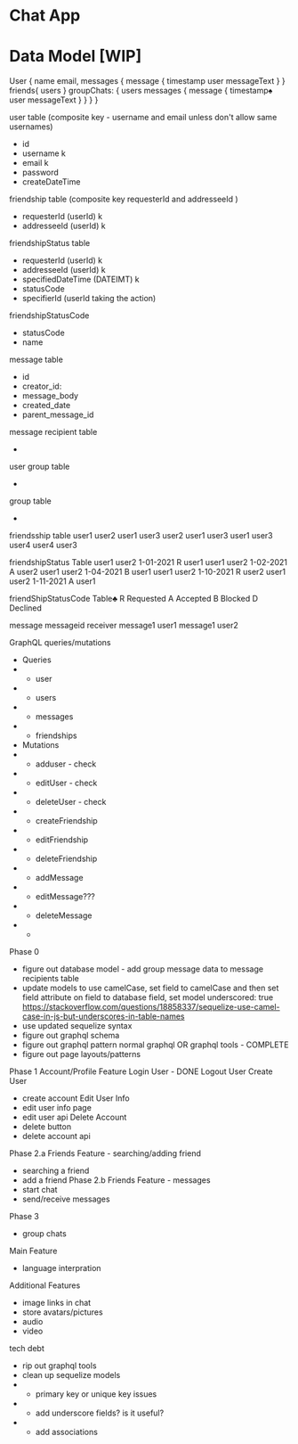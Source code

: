 # Chat App

# Data Model [WIP]
User {
    name
    email,
    messages {
            message {
                timestamp
                user
                messageText
            }
    }
    friends{
        users
    }
    groupChats: {
        users
        messages {
            message {
                timestamp♠
                user
                messageText
            }
        }
    }
}

user table (composite key - username and email unless don't allow same usernames)
- id
- username k
- email k
- password
- createDateTime

friendship table (composite key requesterId and addresseeId )
- requesterId (userId) k
- addresseeId (userId) k

friendshipStatus table
- requesterId (userId) k
- addresseeId (userId) k
- specifiedDateTime (DATEIMT) k
- statusCode
- specifierId (userId taking the action)

friendshipStatusCode
- statusCode
- name

message table
- id 
- creator_id:
- message_body
- created_date
- parent_message_id

message recipient table
- <UPDATE>

user group table
- <UPDATE>

group table
- <UPDATE>

friendsship table
user1 user2
user1 user3
user2 user1
user3 user1
user3 user4
user4 user3

friendshipStatus Table
user1 user2 1-01-2021 R user1
user1 user2 1-02-2021 A user2
user1 user2 1-04-2021 B user1
user1 user2 1-10-2021 R user2
user1 user2 1-11-2021 A user1

friendShipStatusCode Table♣
R Requested
A Accepted
B Blocked
D Declined

message
messageid receiver
message1 user1
message1 user2
                                     
GraphQL queries/mutations
- Queries
- - user
- - users
- - messages
- - friendships
- Mutations
- - adduser - check
- - editUser - check
- - deleteUser - check
- - createFriendship
- - editFriendship
- - deleteFriendship
- - addMessage
- - editMessage???
- - deleteMessage
- - 
Phase 0
- figure out database model - add group message data to message recipients table
- update models to use camelCase, set field to camelCase and then set field attribute on field to database field, set model underscored: true https://stackoverflow.com/questions/18858337/sequelize-use-camel-case-in-js-but-underscores-in-table-names
- use updated sequelize syntax
- figure out graphql schema
- figure out graphql pattern normal graphql OR graphql tools - COMPLETE
- figure out page layouts/patterns

Phase 1 Account/Profile Feature
Login User - DONE
Logout User
Create User
- create account
Edit User Info
- edit user info page
- edit user api
Delete Account
- delete button
- delete account api

Phase 2.a Friends Feature - searching/adding friend
- searching a friend
- add a friend
Phase 2.b Friends Feature - messages
- start chat
- send/receive messages

Phase 3
- group chats

Main Feature
- language interpration

Additional Features
- image links in chat
- store avatars/pictures
- audio
- video


tech debt
- rip out graphql tools
- clean up sequelize models
- - primary key or unique key issues
- - add underscore fields? is it useful?
- - add associations